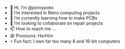 - 👋 Hi, I’m @jonnypoko
- 👀 I’m interested in Retro computing projects
- 🌱 I’m currently learning how to make PCBs
- 💞️ I’m looking to collaborate on repair projects
- 📫 How to reach me ...
- 😄 Pronouns: He/Him
- ⚡ Fun fact: I own far too many 8 and 16-bit computers 

<!---
jonnypoko/jonnypoko is a ✨ special ✨ repository because its `README.md` (this file) appears on your GitHub profile.
You can click the Preview link to take a look at your changes.
--->
